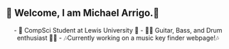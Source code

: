## 👋 Welcome,  I am Michael Arrigo.👋
<p align="center">
 - 🏫 CompSci Student at Lewis University 🏫
 - 🎸🥁 Guitar, Bass, and Drum enthusiast 🎸🥁
 - 🎶Currently working on a music key finder webpage!🎶
</p>
<!--
**MikeTheStrat/MikeTheStrat** is a ✨ _special_ ✨ repository because its `README.md` (this file) appears on your GitHub profile.

Here are some ideas to get you started:

- 🔭 I’m currently working on ...
- 🌱 I’m currently learning ...
- 👯 I’m looking to collaborate on ...
- 🤔 I’m looking for help with ...
- 💬 Ask me about ...
- 📫 How to reach me: ...
- 😄 Pronouns: ...
- ⚡ Fun fact: ...
-->
